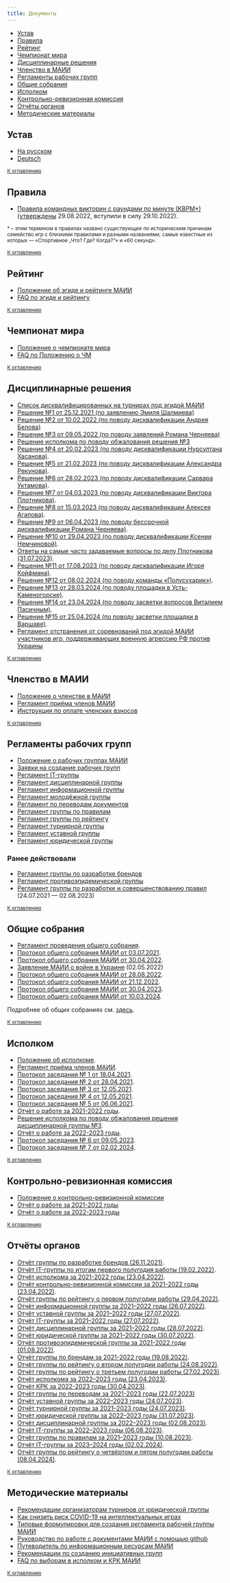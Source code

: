 ```yaml
---
title: Документы
---
```


- [Устав](#statute) <a name="top"></a>
- [Правила](#rules)
- [Рейтинг](#rating)
- [Чемпионат мира](#worldchamp)
- [Дисциплинарные решения](#discipline)
- [Членство в МАИИ](#membership)
- [Регламенты рабочих групп](#workgroups)
- [Общие собрания](#os)
- [Исполком](#ispolkom)
- [Контрольно-ревизионная комиссия](#krk)
- [Отчёты органов](#reports)
- [Методические материалы](#recommendations)

## Устав <a name="statute"></a>

- [На русском](https://www.maii.li/statute/ru)
- [Deutsch](https://www.maii.li/statute/de)

<small>[К оглавлению](#top)</small>

## Правила <a name="rules"></a>

- [Правила командных викторин с раундами по минуте (КВРМ*)](https://www.maii.li/p/rules) ([утверждены](https://www.maii.li/news/2022-08-29-itogi-avgustovskogo-obshego-sobraniya/) 29.08.2022, вступили в силу 29.10.2022).

<small>* – этим термином в правилах названо существующее по историческим причинам семейство игр с близкими правилами и разными названиями, самые известные из которых — «Спортивное „Что? Где? Когда?“» и «60 секунд».</small>

<small>[К оглавлению](#top)</small>

## Рейтинг <a name="rating"></a>

- [Положение об эгиде и рейтинге МАИИ](https://www.maii.li/p/aegis-rating)
- [FAQ по эгиде и рейтингу](https://www.maii.li/docs/2021-09-05-faq-po-egide-i-rejtingu-maii/)

<small>[К оглавлению](#top)</small>

## Чемпионат мира <a name="worldchamp"></a>

- [Положение о чемпионате мира](https://www.maii.li/docs/2022-01-06-polozhenie-o-chempionate-mira/)
- [FAQ по Положению о ЧМ](https://www.maii.li/docs/2022-01-06-faq-po-chempionatu-mira/) 

<small>[К оглавлению](#top)</small>

## Дисциплинарные решения <a name="discipline"></a>

- [Список дисквалифицированных на турнирах под эгидой МАИИ](https://maii.li/p/disqual)
- [Решение №1 от 25.12.2021 (по заявлению Эмиля Шалмиева)](https://www.maii.li/docs/2021-12-25-reshenie-dg-po-zayavleniyu-emilya-shalmieva/)
- [Решение №2 от 10.02.2022 (по поводу дисквалификации Андрея Белова)](https://www.maii.li/docs/2022-02-10-reshenie-dg-2-(po-povodu-diskvalifikacii-andreya-belova)/)
- [Решение №3 от 09.05.2022 (по поводу заявлений Романа Черняева)](https://www.maii.li/docs/2022-05-09-reshenie-disciplinarnoj-gruppy-3-(po-povodu-zayavlenij-romana-chernyaeva)/)
- [Решение исполкома по поводу обжалования решения №3](https://www.maii.li/docs/2022-05-13-reshenie-ispolkoma-po-obzhalovaniyu-resheniya-dg-3-o-diskvalifikacii-romana-chernyaeva/)
- [Решение №4 от 20.02.2023 (по поводу дисквалификации Нурсултана Хасанова)](https://www.maii.li/docs/2023-02-20-reshenie-dg-4-(po-povodu-diskvalifikacii-nursultana-hasanova)/).
- [Решение №5 от 21.02.2023 (по поводу дисквалификации Александра Рекунова)](https://www.maii.li/docs/2023-02-21-reshenie-dg-5-(po-povodu-diskvalifikacii-aleksandra-rekunova)/).
- [Решение №6 от 28.02.2023 (по поводу дисквалификации Сарвара Уктамова)](https://www.maii.li/docs/2023-02-28-reshenie-dg-6-(po-povodu-diskvalifikacii-sarvara-uktamova)/).
- [Решение №7 от 04.03.2023 (по поводу дисквалификации Виктора Плотникова)](https://www.maii.li/docs/2023-03-04-reshenie-dg-7-(po-povodu-diskvalifikacii-viktora-plotnikova)/).
- [Решение №8 от 15.03.2023 (по поводу дисквалификации Алексея Агапова)](https://www.maii.li/docs/2023-03-15-reshenie-dg-8-(po-povodu-diskvalifikacii-alekseya-agapova)/).
- [Решение №9 от 06.04.2023 (по поводу бессрочной дисквалификации Романа Черняева)](https://www.maii.li/docs/2023-04-06-reshenie-dg-9-(po-povodu-bessrochnoj-diskvalifikacii-romana-chernyaeva)/).
- [Решение №10 от 29.04.2023 (по поводу дисквалификации Ксении Немчиновой)](https://www.maii.li/docs/2023-04-29-reshenie-dg-10-(po-povodu-diskvalifikacii-ksenii-nemchinovoj)/).
- [Ответы на самые часто задаваемые вопросы по делу Плотникова (31.07.2023)](https://www.maii.li/p/faq-plotnikov).
- [Решение №11 от 17.08.2023 (по поводу дисквалификации Игоря Койфмана)](https://www.maii.li/docs/2023-08-17-reshenie-dg-11-(po-povodu-igorya-kojfmana)/).
- [Решение №12 от 08.02.2024 (по поводу команды «Полусухарик»)](https://www.maii.li/docs/2024-02-08-reshenie-dg-12-(po-povodu-komandy-polusuharik)/).
- [Решение №13 от 28.03.2024 (по поводу площадки в Усть-Каменогорске)](https://www.maii.li/docs/2024-03-28-reshenie-dg-13-(po-povodu-ploshadki-v-ust-kamenogorske)/).
- [Решение №14 от 23.04.2024 (по поводу засветки вопросов Виталием Пасичным)](https://www.maii.li/docs/2024-04-23-reshenie-dg-14-(po-povodu-zasvetki-voproosov-vitaliem-pasichnym)/).
- [Решение №15 от 25.04.2024 (по поводу засветки площадки в Варшаве)](https://www.maii.li/docs/2024-04-25-reshenie-dg-15-(po-povodu-ploshadki-v-varshave)/).
- [Регламент отстранения от соревнований под эгидой МАИИ участников игр, поддерживающих военную агрессию РФ против Украины](https://www.maii.li/docs/2022-12-21-reglament-otstraneniya-ot-sorevnovanij-pod-egidoj-maii-uchastnikov-igr-podderzhivayushih-voennuyu-agressiyu-rf-protiv-ukrainy/)

<small>[К оглавлению](#top)</small>

## Членство в МАИИ <a name="membership"></a>

- [Положение о членстве в МАИИ](https://www.maii.li/docs/2021-05-29-polozhenie-o-chlenstve-mezhdunarodnoj-associacii-intellektualnyh-igr/)
- [Регламент приёма членов МАИИ](https://www.maii.li/docs/2021-12-05-reglament-priyoma-chlenov-mezhdunarodnoj-associacii-intellektualnyh-igr/)
- [Инструкция по оплате членских взносов](https://www.maii.li/p/payment-instruction)

<small>[К оглавлению](#top)</small>

## Регламенты рабочих групп <a name="workgroups"></a>

- [Положение о рабочих группах МАИИ](https://www.maii.li/docs/2021-07-04-polozhenie-o-rabochih-gruppah-maii/)
- [Заявки на создание рабочих групп](https://www.maii.li/docs/2021-07-09-zayavki-na-sozdanie-rabochih-grupp/)
- [Регламент IT-группы](https://www.maii.li/docs/2021-07-25-reglament-it-gruppy/)
- [Регламент дисциплинарной группы](https://www.maii.li/docs/2021-07-25-reglament-disciplinarnoj-rabochej-gruppy/)
- [Регламент информационной группы](https://www.maii.li/docs/2021-07-25-reglament-informacionnoj-rabochej-gruppy/)
- [Регламент молодёжной группы](https://www.maii.li/docs/2022-12-19-reglament-molodyozhnoj-rabochej-gruppy/)
- [Регламент по переводам документов](https://www.maii.li/docs/2021-07-25-reglament-rabochej-gruppy-po-perevodam-dokumentov/)
- [Регламент группы по правилам](https://www.maii.li/docs/2023-08-28-reglament-gruppy-po-pravilam-maii/)
- [Регламент группы по рейтингу](https://www.maii.li/docs/2021-07-25-reglament-rabochej-gruppy-po-rejtingu/)
- [Регламент турнирной группы](https://www.maii.li/docs/2021-07-25-reglament-turnirnoj-rabochej-gruppy/)
- [Регламент уставной группы](https://www.maii.li/docs/2021-07-25-reglament-ustavnoj-rabochej-gruppy/)
- [Регламент юридической группы](https://www.maii.li/docs/2021-07-25-reglament-yuridicheskoj-rabochej-gruppy/)

### Ранее действовали

- [Регламент группы по разработке брендов](https://www.maii.li/docs/2021-08-07-reglament-rabochej-gruppy-po-razrabotke-brendov/)
- [Регламент противоэпидемической группы](https://www.maii.li/docs/2021-07-25-reglament-protivoepidemicheskoj-rabochej-gruppy/)
- [Регламент группы по разработке и совершенствованию правил](https://www.maii.li/docs/2021-07-25-reglament-rabochej-gruppy-po-razrabotke-i-sovershenstvovaniyu-pravil-igr/) (24.07.2021 — 02.08.2023)

<small>[К оглавлению](#top)</small>

## Общие собрания <a name="os"></a>

- [Регламент проведения общего собрания](https://www.maii.li/docs/2021-07-04-reglament-provedeniya-obshego-sobraniya-maii/).
- [Протокол общего собрания МАИИ от 03.07.2021](https://www.maii.li/docs/2021-07-07-protokol-obshego-sobraniya-maii-ot-03.07.2021/).
- [Протокол общего собрания МАИИ от 30.04.2022](https://www.maii.li/docs/2022-05-02-protokol-obshego-sobraniya-maii-ot-30.04.2022/).
- [Заявление МАИИ о войне в Украине](https://www.maii.li/docs/2022-05-02-zayavlenie-maii-o-vojne-v-ukraine/) (02.05.2022)
- [Протокол общего собрания МАИИ от 28.08.2022](https://www.maii.li/docs/2022-08-30-protokol-obshego-sobraniya-maii-ot-28.08.2022/).
- [Протокол общего собрания МАИИ от 21.12.2022](https://www.maii.li/docs/2022-12-21-protokol-obshego-sobraniya-maii-ot-21.12.2022/).
- [Протокол общего собрания МАИИ от 30.04.2023](https://www.maii.li/docs/2023-05-03-protokol-obshego-sobraniya-maii-ot-30.04.2023/).
- [Протокол общего собрания МАИИ от 10.03.2024](https://www.maii.li/docs/2024-03-19-protokol-obshego-sobraniya-maii-ot-10.03.2024).

Подробнее об общих собраниях см. [здесь](https://www.maii.li/p/os).

<small>[К оглавлению](#top)</small>

## Исполком <a name="ispolkom"></a>

- [Положение об исполкоме](https://www.maii.li/docs/2021-05-29-polozhenie-ob-ispolnitelnom-komitete-mezhdunarodnoj-associacii-intellektualnyh-igr/).
- [Регламент приёма членов МАИИ](https://www.maii.li/docs/2021-12-05-reglament-priyoma-chlenov-mezhdunarodnoj-associacii-intellektualnyh-igr/).
- [Протокол заседания № 1 от 18.04.2021](https://www.maii.li/docs/2021-04-21-protokol-zasedaniya-ispolkoma-maii-1-ot-18.04.2021/).
- [Протокол заседания № 2 от 28.04.2021](https://www.maii.li/docs/2021-05-05-protokol-zasedaniya-ispolkoma-maii-2-ot-28.04.2021/).
- [Протокол заседания № 3 от 12.05.2021](https://www.maii.li/docs/2021-05-17-protokol-zasedaniya-ispolkoma-maii-3-ot-12.05.2021/).
- [Протокол заседания № 4 от 12.05.2021](https://www.maii.li/docs/2021-05-17-protokol-zasedaniya-ispolkoma-maii-4-ot-12.05.2021/).
- [Протокол заседания № 5 от 06.06.2021](https://www.maii.li/docs/2021-06-08-protokol-zasedaniya-ispolkoma-maii-5-ot-06.06.2021/).
- [Отчёт о работе за 2021-2022 годы](https://www.maii.li/docs/2022-04-23-otchyot-ispolkoma-maii-za-2021-2022-gg./).
- [Решение исполкома по поводу обжалования решения дисциплинарной группы №3](https://www.maii.li/docs/2022-05-13-reshenie-ispolkoma-po-obzhalovaniyu-resheniya-dg-3-o-diskvalifikacii-romana-chernyaeva/).
- [Отчёт о работе за 2022-2023 годы](https://www.maii.li/docs/2023-04-23-otchyot-ispolkoma-maii-za-2022-2023-gg./).
- [Протокол заседания № 6 от 09.05.2023](https://www.maii.li/docs/2023-05-22-protokol-zasedaniya-ispolkoma-maii-6-ot-09.05.2023/).
- [Протокол заседания № 7 от 02.02.2024](https://www.maii.li/docs/2024-02-04-protokol-zasedaniya-ispolkoma-maii-7-ot-02.02.2024).

<small>[К оглавлению](#top)</small>

## Контрольно-ревизионная комиссия <a name="krk"></a>

- [Положение о контрольно-ревизионной комиссии](https://www.maii.li/docs/2021-05-29-polozhenie-o-kontrolno-revizionnoj-komissii-mezhdunarodnoj-associacii-intellektualnyh-igr/)
- [Отчёт о работе за 2021-2022 годы](https://www.maii.li/docs/2022-04-23-otchyot-kontrolno-revizionnoj-komissii-maii-za-2021-2022-gg/)
- [Отчёт о работе за 2022-2023 годы](https://www.maii.li/docs/2023-04-30-otchyot-kontrolno-revizionnoj-komissii-maii-za-2022-2023-gg/)

<small>[К оглавлению](#top)</small>

## Отчёты органов <a name="reports"></a>

- [Отчёт группы по разработке брендов (26.11.2021)](https://www.maii.li/docs/2021-11-26-otchyot-o-rabote-gruppy-po-razrabotke-brendov/).
- [Отчёт IT-группы по итогам первого полугодия работы (19.02.2022)](https://www.maii.li/docs/2022-02-19-otchyot-it-gruppy-po-itogam-pervogo-polugodiya-raboty/).
- [Отчёт исполкома за 2021-2022 годы (23.04.2022)](https://www.maii.li/docs/2022-04-23-otchyot-ispolkoma-maii-za-2021-2022-gg./).
- [Отчёт контрольно-ревизионной комиссии за 2021-2022 годы (23.04.2022)](https://www.maii.li/docs/2022-04-23-otchyot-kontrolno-revizionnoj-komissii-maii-za-2021-2022-gg/).
- [Отчёт группы по рейтингу о первом полугодии работы (29.04.2022)](https://www.maii.li/docs/2022-04-29-otchyot-gruppy-po-rejtingu-o-prodelannoj-rabote/).
- [Отчёт информационной группы за 2021–2022 годы (26.07.2022)](https://www.maii.li/docs/2022-07-26-otchyot-informacionnoj-gruppy-(2021-2022)/).
- [Отчёт уставной группы за 2021–2022 годы (27.07.2022)](https://www.maii.li/docs/2022-07-27-otchyot-ustavnoj-gruppy-(2021-2022)/).
- [Отчёт IT-группы за 2021–2022 годы (27.07.2022)](https://www.maii.li/docs/2022-07-27-otchyot-it-gruppy-po-itogam-vtorogo-polugodiya-raboty/).
- [Отчёт дисциплинарной группы за 2021–2022 годы (28.07.2022)](https://www.maii.li/docs/2022-07-28-otchyot-disciplinarnoj-gruppy-za-2021-2022/).
- [Отчёт юридической группы за 2021–2022 годы (30.07.2022)](https://www.maii.li/docs/2022-07-30-otchyot-yuridicheskoj-gruppy-za-20212022-gody/).
- [Отчёт противоэпидемической группы за 2021-2022 годы (01.08.2022)](https://www.maii.li/docs/2022-08-01-otchyot-protivoepidemicheskoj-gruppy-za-2021-2022-gody/).
- [Отчёт группы по брендам за 2021-2022 годы (19.08.2022)](https://www.maii.li/docs/2022-08-19-otchyot-gruppy-po-razrabotke-brendov-za-2021-2022-gody/).
- [Отчёт группы по рейтингу о втором полугодии работы (24.08.2022)](https://www.maii.li/docs/2022-08-24-otchyot-gruppy-po-rejtingu-za-vtoroe-polugodie-raboty/).
- [Отчёт группы по рейтингу о третьем полугодии работы (27.02.2023)](https://www.maii.li/docs/2023-02-27-otchyot-gruppy-po-rejtingu-o-tretem-polugodii-raboty/).
- [Отчёт исполкома за 2022–2023 годы (23.04.2023)](https://www.maii.li/docs/2023-04-23-otchyot-ispolkoma-maii-za-2022-2023-gg./).
- [Отчёт КРК за 2022-2023 годы (30.04.2023)](https://www.maii.li/docs/2023-04-30-otchyot-kontrolno-revizionnoj-komissii-maii-za-2022-2023-gg/).
- [Отчёт группы по переводам за 2021-2023 годы (22.07.2023)](https://www.maii.li/docs/2023-07-22-otchyot-o-rabote-gruppy-po-perevodu-dokumentov-v-2021-2023-godah/)
- [Отчёт уставной группы за 2022–2023 годы (24.07.2023)](https://www.maii.li/docs/2023-07-24-otchyot-o-rabote-ustavnoj-gruppy-v-2022-2023-godah/).
- [Отчёт турнирной группы за 2021–2023 годы (24.07.2023)](https://www.maii.li/docs/2023-07-24-otchyot-turnirnoj-gruppy-(2021-2023)/).
- [Отчёт юридической группы за 2022–2023 годы (31.07.2023)](https://www.maii.li/docs/2023-07-31-otchyot-yuridicheskoj-gruppy-za-2022-2023-gody/).
- [Отчёт дисциплинарной группы за 2022–2023 годы (02.08.2023)](https://www.maii.li/docs/2023-08-02-otchyot-disciplinarnoj-gruppy-za-2022-2023/).
- [Отчёт IT-группы за 2022–2023 годы (06.08.2023)](https://www.maii.li/docs/2023-08-06-otchyot-it-gruppy-s-avgusta-2022-goda-po-avgust-2023-goda/).
- [Отчёт группы по правилам за 2021–2023 годы (10.08.2023)](https://www.maii.li/docs/2023-08-11-otchyot-gruppy-po-pravilam-za-20212023-gody/).
- [Отчёт IT-группы за 2023–2024 годы (02.02.2024)](https://www.maii.li/docs/2024-02-02-otchyot-it-gruppy-s-avgusta-2023-goda-po-fevral-2024-goda/).
- [Отчёт группы по рейтингу о четвёртом и пятом полугодии работы (08.04.2024)](https://www.maii.li/docs/2024-04-08-otchyot-gruppy-po-rejtingu-za-chetvyortoe-i-pyatoe-polugodiya-raboty-(08.04.2024)/).

<small>[К оглавлению](#top)</small>

## Методические материалы <a name="recommendations"></a>

- [Рекомендации организаторам турниров от юридической группы](https://www.maii.li/docs/2021-05-27-rekomendacii-organizatoram-turnirov/)
- [Как снизить риск COVID-19 на интеллектуальных играх](https://www.maii.li/docs/2021-09-29-kak-snizit-risk-covid-19-na-intellektualnyh-igrah/)
- [Типовые формулировки для создания регламента рабочей группы МАИИ](https://docs.google.com/document/d/e/2PACX-1vSg5Fb20zUSesU5dLMBGhJOc9hzkl0h3wgAfh3RgM5WMo3_-hpfPbX3F9eozvn4iDw-B-E0Q25s-_Jn/pub)
- [Руководство по работе с документами МАИИ с помощью github](https://demo.hedgedoc.org/s/wOqiZpeAY)
- [Путеводитель по информационным ресурсам МАИИ](https://www.maii.li/docs/2022-02-03-putevoditel-po-informacionnym-resursam-maii/)
- [Рекомендации по созданию инициативных групп](https://www.maii.li/docs/2022-11-17-rekomendacii-po-sozdaniyu-iniciativnyh-grupp)
- [FAQ по выборам в исполком и КРК МАИИ](https://www.maii.li/p/election-faq)

<small>[К оглавлению](#top)</small>